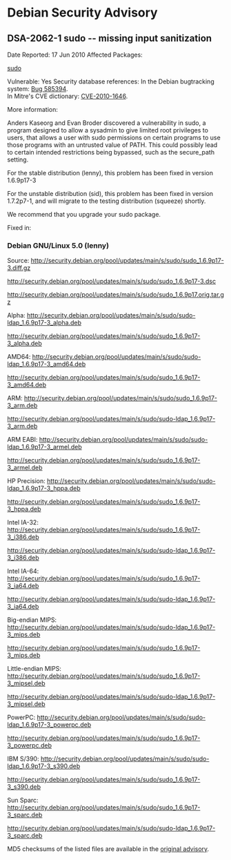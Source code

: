 
Debian Security Advisory
========================


DSA-2062-1 sudo -- missing input sanitization
---------------------------------------------



Date Reported:
17 Jun 2010
Affected Packages:

[sudo](https://packages.debian.org/src:sudo)

Vulnerable:
Yes
Security database references:
In the Debian bugtracking system: [Bug 585394](https://bugs.debian.org/cgi-bin/bugreport.cgi?bug=585394).  
In Mitre's CVE dictionary: [CVE-2010-1646](https://security-tracker.debian.org/tracker/CVE-2010-1646).  

More information:

Anders Kaseorg and Evan Broder discovered a vulnerability in sudo, a
program designed to allow a sysadmin to give limited root privileges to
users, that allows a user with sudo permissions on certain programs to
use those programs with an untrusted value of PATH.
This could possibly lead to certain intended restrictions being bypassed,
such as the secure\_path setting.


For the stable distribution (lenny), this problem has been fixed in
version 1.6.9p17-3


For the unstable distribution (sid), this problem has been fixed in
version 1.7.2p7-1, and will migrate to the testing distribution (squeeze)
shortly.


We recommend that you upgrade your sudo package.



Fixed in:

### Debian GNU/Linux 5.0 (lenny)



Source:
 <http://security.debian.org/pool/updates/main/s/sudo/sudo_1.6.9p17-3.diff.gz>  

<http://security.debian.org/pool/updates/main/s/sudo/sudo_1.6.9p17-3.dsc>  

<http://security.debian.org/pool/updates/main/s/sudo/sudo_1.6.9p17.orig.tar.gz>  

Alpha:
 <http://security.debian.org/pool/updates/main/s/sudo/sudo-ldap_1.6.9p17-3_alpha.deb>  

<http://security.debian.org/pool/updates/main/s/sudo/sudo_1.6.9p17-3_alpha.deb>  

AMD64:
 <http://security.debian.org/pool/updates/main/s/sudo/sudo-ldap_1.6.9p17-3_amd64.deb>  

<http://security.debian.org/pool/updates/main/s/sudo/sudo_1.6.9p17-3_amd64.deb>  

ARM:
 <http://security.debian.org/pool/updates/main/s/sudo/sudo_1.6.9p17-3_arm.deb>  

<http://security.debian.org/pool/updates/main/s/sudo/sudo-ldap_1.6.9p17-3_arm.deb>  

ARM EABI:
 <http://security.debian.org/pool/updates/main/s/sudo/sudo-ldap_1.6.9p17-3_armel.deb>  

<http://security.debian.org/pool/updates/main/s/sudo/sudo_1.6.9p17-3_armel.deb>  

HP Precision:
 <http://security.debian.org/pool/updates/main/s/sudo/sudo-ldap_1.6.9p17-3_hppa.deb>  

<http://security.debian.org/pool/updates/main/s/sudo/sudo_1.6.9p17-3_hppa.deb>  

Intel IA-32:
 <http://security.debian.org/pool/updates/main/s/sudo/sudo_1.6.9p17-3_i386.deb>  

<http://security.debian.org/pool/updates/main/s/sudo/sudo-ldap_1.6.9p17-3_i386.deb>  

Intel IA-64:
 <http://security.debian.org/pool/updates/main/s/sudo/sudo_1.6.9p17-3_ia64.deb>  

<http://security.debian.org/pool/updates/main/s/sudo/sudo-ldap_1.6.9p17-3_ia64.deb>  

Big-endian MIPS:
 <http://security.debian.org/pool/updates/main/s/sudo/sudo-ldap_1.6.9p17-3_mips.deb>  

<http://security.debian.org/pool/updates/main/s/sudo/sudo_1.6.9p17-3_mips.deb>  

Little-endian MIPS:
 <http://security.debian.org/pool/updates/main/s/sudo/sudo_1.6.9p17-3_mipsel.deb>  

<http://security.debian.org/pool/updates/main/s/sudo/sudo-ldap_1.6.9p17-3_mipsel.deb>  

PowerPC:
 <http://security.debian.org/pool/updates/main/s/sudo/sudo-ldap_1.6.9p17-3_powerpc.deb>  

<http://security.debian.org/pool/updates/main/s/sudo/sudo_1.6.9p17-3_powerpc.deb>  

IBM S/390:
 <http://security.debian.org/pool/updates/main/s/sudo/sudo-ldap_1.6.9p17-3_s390.deb>  

<http://security.debian.org/pool/updates/main/s/sudo/sudo_1.6.9p17-3_s390.deb>  

Sun Sparc:
 <http://security.debian.org/pool/updates/main/s/sudo/sudo_1.6.9p17-3_sparc.deb>  

<http://security.debian.org/pool/updates/main/s/sudo/sudo-ldap_1.6.9p17-3_sparc.deb>  


MD5 checksums of the listed files are available in the [original advisory](https://lists.debian.org/debian-security-announce/2010/msg00106.html).





